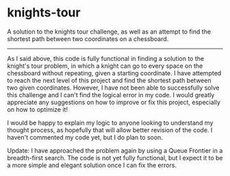 # knights-tour
A solution to the knights tour challenge, as well as an attempt to find the shortest path between two coordinates on a chessboard.


---------------------------------------------

As I said above, this code is fully functional in finding a solution to the knight's tour problem, in which a knight can go to every space on the chessboard without repeating, given a starting coordinate. I have attempted to reach the next level of this project and find the shortest path between two given coordinates. However, I have not been able to successfully solve this challenge and I can't find the logical error in my code. I would greatly appreciate any suggestions on how to improve or fix this project, especially on how to optimize it!

I would be happy to explain my logic to anyone looking to understand my thought process, as hopefully that will allow better revision of the code. I haven't commented my code yet, but I do plan to soon. 


Update: I have approached the problem again by using a Queue Frontier in a breadth-first search. The code is not yet fully functional, but I expect it to be a more simple and elegant solution once I can fix the errors.
